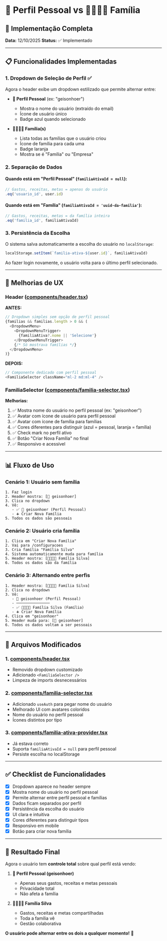 # 👤 Perfil Pessoal vs 👨‍👩‍👧‍👦 Família

## 🎯 Implementação Completa

**Data:** 12/10/2025
**Status:** ✅ Implementado

---

## 📋 Funcionalidades Implementadas

### 1. **Dropdown de Seleção de Perfil** ✅

Agora o header exibe um dropdown estilizado que permite alternar entre:

- **👤 Perfil Pessoal** (ex: "geisonhoer")
  - Mostra o nome do usuário (extraído do email)
  - Ícone de usuário único
  - Badge azul quando selecionado

- **👨‍👩‍👧‍👦 Família(s)**
  - Lista todas as famílias que o usuário criou
  - Ícone de família para cada uma
  - Badge laranja
  - Mostra se é "Família" ou "Empresa"

### 2. **Separação de Dados**

#### Quando está em "Perfil Pessoal" (`familiaAtivaId = null`):
```typescript
// Gastos, receitas, metas = apenas do usuário
.eq('usuario_id', user.id)
```

#### Quando está em "Família" (`familiaAtivaId = 'uuid-da-familia'`):
```typescript
// Gastos, receitas, metas = da família inteira
.eq('familia_id', familiaAtivaId)
```

### 3. **Persistência da Escolha**

O sistema salva automaticamente a escolha do usuário no `localStorage`:

```typescript
localStorage.setItem(`familia-ativa-${user.id}`, familiaAtivaId)
```

Ao fazer login novamente, o usuário volta para o último perfil selecionado.

---

## 🎨 Melhorias de UX

### Header ([components/header.tsx](components/header.tsx))

**ANTES:**
```typescript
// Dropdown simples sem opção de perfil pessoal
{familias && familias.length > 0 && (
  <DropdownMenu>
    <DropdownMenuTrigger>
      {familiaAtiva?.nome || 'Selecione'}
    </DropdownMenuTrigger>
    {/* Só mostrava famílias */}
  </DropdownMenu>
)}
```

**DEPOIS:**
```typescript
// Componente dedicado com perfil pessoal
<FamiliaSelector className="ml-2 md:ml-4" />
```

### FamiliaSelector ([components/familia-selector.tsx](components/familia-selector.tsx))

**Melhorias:**
1. ✅ Mostra nome do usuário no perfil pessoal (ex: "geisonhoer")
2. ✅ Avatar com ícone de usuário para perfil pessoal
3. ✅ Avatar com ícone de família para famílias
4. ✅ Cores diferentes para distinguir (azul = pessoal, laranja = família)
5. ✅ Check mark no perfil ativo
6. ✅ Botão "Criar Nova Família" no final
7. ✅ Responsivo e acessível

---

## 📊 Fluxo de Uso

### Cenário 1: Usuário sem família

```
1. Faz login
2. Header mostra: [👤 geisonhoer]
3. Clica no dropdown
4. Vê:
   - ✅ 👤 geisonhoer (Perfil Pessoal)
   - ➕ Criar Nova Família
5. Todos os dados são pessoais
```

### Cenário 2: Usuário cria família

```
1. Clica em "Criar Nova Família"
2. Vai para /configuracoes
3. Cria família "Família Silva"
4. Sistema automaticamente muda para família
5. Header mostra: [👨‍👩‍👧‍👦 Família Silva]
6. Todos os dados são da família
```

### Cenário 3: Alternando entre perfis

```
1. Header mostra: [👨‍👩‍👧‍👦 Família Silva]
2. Clica no dropdown
3. Vê:
   - 👤 geisonhoer (Perfil Pessoal)
   - ───────────────
   - ✅ 👨‍👩‍👧‍👦 Família Silva (Família)
   - ➕ Criar Nova Família
4. Clica em "geisonhoer"
5. Header muda para: [👤 geisonhoer]
6. Todos os dados voltam a ser pessoais
```

---

## 🔧 Arquivos Modificados

### 1. [components/header.tsx](components/header.tsx)
- Removido dropdown customizado
- Adicionado `<FamiliaSelector />`
- Limpeza de imports desnecessários

### 2. [components/familia-selector.tsx](components/familia-selector.tsx)
- Adicionado `useAuth` para pegar nome do usuário
- Melhorado UI com avatares coloridos
- Nome do usuário no perfil pessoal
- Ícones distintos por tipo

### 3. [components/familia-ativa-provider.tsx](components/familia-ativa-provider.tsx)
- Já estava correto
- Suporta `familiaAtivaId = null` para perfil pessoal
- Persiste escolha no localStorage

---

## ✅ Checklist de Funcionalidades

- [x] Dropdown aparece no header sempre
- [x] Mostra nome do usuário no perfil pessoal
- [x] Permite alternar entre perfil pessoal e famílias
- [x] Dados ficam separados por perfil
- [x] Persistência da escolha do usuário
- [x] UI clara e intuitiva
- [x] Cores diferentes para distinguir tipos
- [x] Responsivo em mobile
- [x] Botão para criar nova família

---

## 🎉 Resultado Final

Agora o usuário tem **controle total** sobre qual perfil está vendo:

1. **👤 Perfil Pessoal (geisonhoer)**
   - Apenas seus gastos, receitas e metas pessoais
   - Privacidade total
   - Não afeta a família

2. **👨‍👩‍👧‍👦 Família Silva**
   - Gastos, receitas e metas compartilhadas
   - Toda a família vê
   - Gestão colaborativa

**O usuário pode alternar entre os dois a qualquer momento!** 🚀
